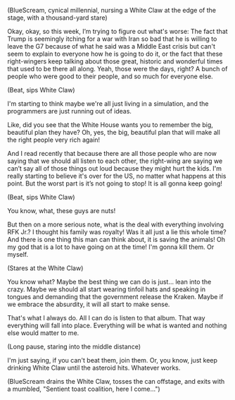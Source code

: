 (BlueScream, cynical millennial, nursing a White Claw at the edge of the stage, with a thousand-yard stare)

Okay, okay, so this week, I’m trying to figure out what's worse: The fact that Trump is seemingly itching for a war with Iran so bad that he is willing to leave the G7 because of what he said was a Middle East crisis but can't seem to explain to everyone how he is going to do it, or the fact that these right-wingers keep talking about those great, historic and wonderful times that used to be there all along. Yeah, those were the days, right? A bunch of people who were good to their people, and so much for everyone else.

(Beat, sips White Claw)

I'm starting to think maybe we're all just living in a simulation, and the programmers are just running out of ideas.

Like, did you see that the White House wants you to remember the big, beautiful plan they have? Oh, yes, the big, beautiful plan that will make all the right people very rich again!

And I read recently that because there are all those people who are now saying that we should all listen to each other, the right-wing are saying we can’t say all of those things out loud because they might hurt the kids. I'm really starting to believe it's over for the US, no matter what happens at this point. But the worst part is it’s not going to stop! It is all gonna keep going!

(Beat, sips White Claw)

You know, what, these guys are nuts!

But then on a more serious note, what is the deal with everything involving RFK Jr.? I thought his family was royalty! Was it all just a lie this whole time? And there is one thing this man can think about, it is saving the animals! Oh my god that is a lot to have going on at the time! I'm gonna kill them. Or myself.

(Stares at the White Claw)

You know what? Maybe the best thing we can do is just… lean into the crazy. Maybe we should all start wearing tinfoil hats and speaking in tongues and demanding that the government release the Kraken. Maybe if we embrace the absurdity, it will all start to make sense.

That's what I always do. All I can do is listen to that album. That way everything will fall into place. Everything will be what is wanted and nothing else would matter to me.

(Long pause, staring into the middle distance)

I'm just saying, if you can't beat them, join them. Or, you know, just keep drinking White Claw until the asteroid hits. Whatever works.

(BlueScream drains the White Claw, tosses the can offstage, and exits with a mumbled, "Sentient toast coalition, here I come…")